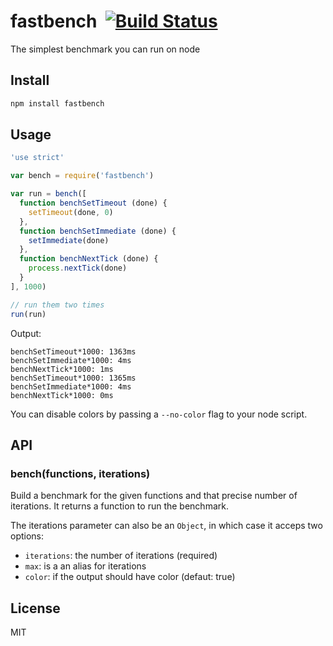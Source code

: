 # fastbench&nbsp;&nbsp;[![Build Status](https://travis-ci.org/mcollina/fastbench.png)](https://travis-ci.org/mcollina/fastbench)

The simplest benchmark you can run on node

## Install

```js
npm install fastbench
```

## Usage

```js
'use strict'

var bench = require('fastbench')

var run = bench([
  function benchSetTimeout (done) {
    setTimeout(done, 0)
  },
  function benchSetImmediate (done) {
    setImmediate(done)
  },
  function benchNextTick (done) {
    process.nextTick(done)
  }
], 1000)

// run them two times
run(run)
```

Output:

```
benchSetTimeout*1000: 1363ms
benchSetImmediate*1000: 4ms
benchNextTick*1000: 1ms
benchSetTimeout*1000: 1365ms
benchSetImmediate*1000: 4ms
benchNextTick*1000: 0ms
```

You can disable colors by passing a `--no-color` flag to your node
script.

## API

### bench(functions, iterations)

Build a benchmark for the given functions and that precise number of
iterations. It returns a function to run the benchmark.

The iterations parameter can also be an `Object`, in which case it
acceps two options:

* `iterations`: the number of iterations (required)
* `max`: is a an alias for iterations
* `color`: if the output should have color (defaut: true)

## License

MIT
